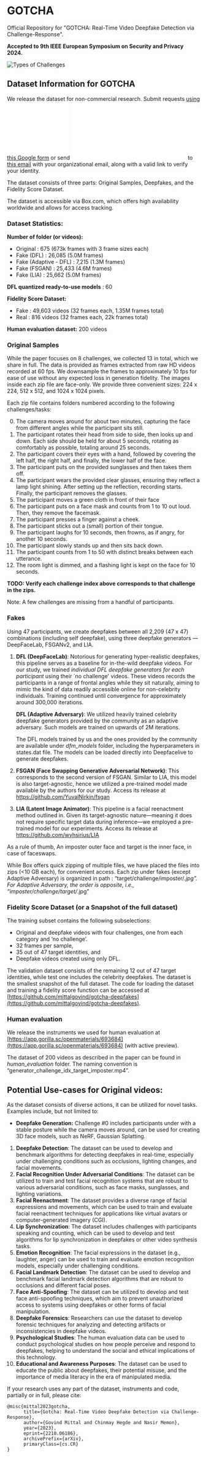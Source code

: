# GOTCHA
Official Repository for "GOTCHA: Real-Time Video Deepfake Detection via Challenge-Response".

**Accepted to 9th IEEE European Symposium on Security and Privacy 2024.**

![Types of Challenges](assets/gotcha_front_teaser.png)

## Dataset Information for GOTCHA

We release the dataset for non-commercial research. Submit requests <a href="https://forms.gle/6WPEGNWbYoEe6bte8" target="_blank">using this Google form</a> or send ![this signed form](assets/gotcha_data_release_form.pdf) to <a href="mailto:mittal@nyu.edu">this email</a> with your organizational email, along with a valid link to verify your identity.

The dataset consists of three parts: Original Samples, Deepfakes, and the Fidelity Score Dataset.

The dataset is accessible via Box.com, which offers high availability worldwide and allows for access tracking.

### Dataset Statistics:

**Number of folder (or videos):**
- Original : 675 (673k frames with 3 frame sizes each)
- Fake (DFL) : 26,085 (5.0M frames)
- Fake (Adaptive - DFL) : 7,215 (1.3M frames)
- Fake (FSGAN) : 25,433 (4.6M frames)
- Fake (LIA) : 25,662 (5.0M frames)

**DFL quantized ready-to-use models** : 60

**Fidelity Score Dataset:**
- Fake : 49,603 videos (32 frames each, 1.35M frames total)
- Real : 816 videos (32 frames each, 22k frames total)

**Human evaluation dataset:** 200 videos


### Original Samples

While the paper focuses on 8 challenges, we collected 13 in total, which we share in full. The data is provided as frames extracted from raw HD videos recorded at 60 fps. We downsample the frames to approximately 10 fps for ease of use without any expected loss in generation fidelity. The images inside each zip file are face-only. We provide three convenient sizes: 224 x 224, 512 x 512, and 1024 x 1024 pixels.

Each zip file contains folders numbered according to the following challenges/tasks:

0. The camera moves around for about two minutes, capturing the face from different angles while the participant sits still.
1. The participant rotates their head from side to side, then looks up and down. Each side should be held for about 5 seconds, rotating as comfortably as possible, totaling around 25 seconds.
2. The participant covers their eyes with a hand, followed by covering the left half, the right half, and finally, the lower half of the face.
3. The participant puts on the provided sunglasses and then takes them off.
4. The participant wears the provided clear glasses, ensuring they reflect a lamp light shining. After setting up the reflection, recording starts. Finally, the participant removes the glasses.
5. The participant moves a green cloth in front of their face
6. The participant puts on a face mask and counts from 1 to 10 out loud. Then, they remove the facemask.
7. The participant presses a finger against a cheek.
8. The participant sticks out a (small) portion of their tongue.
9. The participant laughs for 10 seconds, then frowns, as if angry, for another 10 seconds.
10. The participant slowly stands up and then sits back down.
11. The participant counts from 1 to 50 with distinct breaks between each utterance.
12. The room light is dimmed, and a flashing light is kept on the face for 10 seconds.

**TODO: Verify each challenge index above corresponds to that challenge in the zips.**

Note: A few challenges are missing from a handful of participants. 

### Fakes

Using 47 participants, we create deepfakes between all 2,209 (47 x 47) combinations (including self deepfake), using three deepfake generators — DeepFaceLab, FSGANv2, and LIA. 

1. **DFL (DeepFaceLab)**: Notorious for generating hyper-realistic deepfakes, this pipeline serves as a baseline for in-the-wild deepfake videos. For our study, we trained *individual DFL deepfake generators for each participant* using their `no challenge' videos. These videos records the participants in a range of frontal angles while they sit naturally, aiming to mimic the kind of data readily accessible online for non-celebrity individuals. Training continued until convergence for approximately around 300,000 iterations. 
    
    **DFL (Adaptive Adversary)**: We utilized heavily trained celebrity deepfake generators provided by the community as an adaptive adversary. Such models are trained on upwards of 2M iterations.
    
    The DFL models trained by us and the ones provided by the community  are available under *dfm_models* folder, including the hyperparameters in states.dat file. The models can be loaded directly into Deepfacelive to generate deepfakes.
    
2. **FSGAN (Face Swapping Generative Adversarial Network)**: This corresponds to the second version of FSGAN. Similar to LIA, this model is also target-agnostic, hence we utilized a pre-trained model made available by the authors for our study. Access its release at https://github.com/YuvalNirkin/fsgan
3. **LIA (Latent Image Animator)**: This pipeline is a facial reenactment method outlined in. Given its target-agnostic nature—meaning it does not require specific target data during inference—we employed a pre-trained model for our experiments. Access its release at https://github.com/wyhsirius/LIA

As a rule of thumb, An imposter outer face and target is the inner face, in case of faceswaps. 

While Box offers quick zipping of multiple files, we have placed the files into zips (<10 GB each), for convenient access. Each zip under fakes (except Adaptive Adversary) is organized in path : “target/challenge/imposter/*.jpg”. For Adaptive Adversary, the order is opposite, i.e., “imposter/challenge/target/*.jpg”

### Fidelity Score Dataset (or a Snapshot of the full dataset)

The training subset contains the following subselections:

- Original and deepfake videos with four challenges, one from each category and ‘no challenge’.
- 32 frames per sample,
- 35 out of 47 target identities, and
- Deepfake videos created using only DFL.

The validation dataset consists of the remaining 12 out of 47 target identities, while test one includes the celebrity deepfakes. The dataset is the smallest snapshot of the full dataset. The code for loading the dataset and training a fidelity score function can be accessed at [https://github.com/mittalgovind/gotcha-deepfakes](https://github.com/mittalgovind/gotcha-deepfakes).

### Human evaluation

We release the instruments we used for human evaluation at [https://app.gorilla.sc/openmaterials/693684](https://app.gorilla.sc/openmaterials/693684) (with active preview).

The dataset of 200 videos as described in the paper can be found in *human_evaluation* folder. The naming convention is “generator_challenge_idx_target_imposter.mp4”. 


## Potential Use-cases for Original videos:

As the dataset consists of diverse actions, it can be utilized for novel tasks. Examples include, but not limited to:

- **Deepfake Generation:** Challenge #0 includes participants under with a stable posture while the camera moves around, can be used for creating 3D face models, such as NeRF, Gaussian Splatting.
1. **Deepfake Detection**: The dataset can be used to develop and benchmark algorithms for detecting deepfakes in real-time, especially under challenging conditions such as occlusions, lighting changes, and facial movements.
2. **Facial Recognition Under Adversarial Conditions**: The dataset can be utilized to train and test facial recognition systems that are robust to various adversarial conditions, such as face masks, sunglasses, and lighting variations.
3. **Facial Reenactment**: The dataset provides a diverse range of facial expressions and movements, which can be used to train and evaluate facial reenactment techniques for applications like virtual avatars or computer-generated imagery (CGI).
4. **Lip Synchronization**: The dataset includes challenges with participants speaking and counting, which can be used to develop and test algorithms for lip synchronization in deepfakes or other video synthesis tasks.
5. **Emotion Recognition**: The facial expressions in the dataset (e.g., laughter, anger) can be used to train and evaluate emotion recognition models, especially under challenging conditions.
6. **Facial Landmark Detection**: The dataset can be used to develop and benchmark facial landmark detection algorithms that are robust to occlusions and different facial poses.
7. **Face Anti-Spoofing**: The dataset can be utilized to develop and test face anti-spoofing techniques, which aim to prevent unauthorized access to systems using deepfakes or other forms of facial manipulation.
8. **Deepfake Forensics**: Researchers can use the dataset to develop forensic techniques for analyzing and detecting artifacts or inconsistencies in deepfake videos.
9. **Psychological Studies**: The human evaluation data can be used to conduct psychological studies on how people perceive and respond to deepfakes, helping to understand the social and ethical implications of this technology.
10. **Educational and Awareness Purposes**: The dataset can be used to educate the public about deepfakes, their potential misuse, and the importance of media literacy in the era of manipulated media.

If your research uses any part of the dataset, instruments and code, partially or in full, please cite:

```
@misc{mittal2023gotcha,
      title={Gotcha: Real-Time Video Deepfake Detection via Challenge-Response}, 
      author={Govind Mittal and Chinmay Hegde and Nasir Memon},
      year={2023},
      eprint={2210.06186},
      archivePrefix={arXiv},
      primaryClass={cs.CR}
}

```
